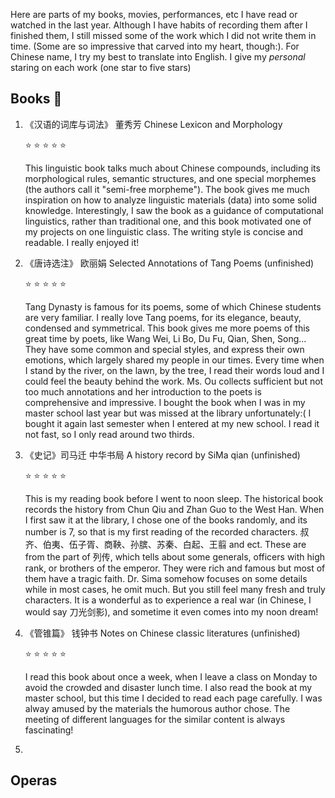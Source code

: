 Here are parts of my books, movies, performances, etc I have read or watched in the last year. Although I have habits of recording them after I finished them, I still missed some of the work which I did not write them in time. (Some are so impressive that carved into my heart, though:). For Chinese name, I try my best to translate into English. I give my *personal* staring on each work (one star to five stars)



## Books :book:

1. 《汉语的词库与词法》 董秀芳 Chinese Lexicon and Morphology

   :star: :star: :star: :star: :star:    

   This linguistic book talks much about Chinese compounds, including its morphological rules, semantic structures, and one special morphemes (the authors call it "semi-free morpheme"). The book gives me much inspiration on how to analyze linguistic materials (data) into some solid knowledge. Interestingly, I saw the book as a guidance of computational linguistics, rather than traditional one, and this book motivated one of my projects on one linguistic class. The writing style is concise and readable. I really enjoyed it! 

2. 《唐诗选注》 欧丽娟 Selected Annotations of Tang Poems    (unfinished)

   :star: :star: :star: :star: :star:

   Tang Dynasty is famous for its poems, some of which Chinese students are very familiar. I really love Tang poems, for its elegance, beauty, condensed and symmetrical. This book gives me more poems of this great time by poets, like Wang Wei, Li Bo, Du Fu, Qian, Shen, Song... They have some common and special styles, and express their own emotions, which largely shared my people in our times. Every time when I stand by the river, on the lawn, by the tree, I read their words loud and I could feel the beauty behind the work. Ms. Ou collects sufficient but not too much annotations and her introduction to the poets is comprehensive and impressive. I bought the book when I was in my master school last year but was missed at the library unfortunately:( I bought it again last semester when I entered at my new school. I read it not fast, so I only read around two thirds.

3. 《史记》司马迁 中华书局 A history record by SiMa qian       (unfinished)

   :star: :star: :star: :star: :star:

   This is my reading book before I went to noon sleep. The historical book records the history from Chun Qiu and Zhan Guo to the West Han. When I first saw it at the library, I chose one of the books randomly, and its number is 7, so that is my first reading of the recorded characters. 叔齐、伯夷、伍子胥、商鞅、孙膑、苏秦、白起、王翦 and ect. These are from the part of 列传, which tells about some generals, officers with high rank, or brothers of the emperor. They were rich and famous but most of them have a tragic faith. Dr. Sima somehow focuses on some details while in most cases, he omit much. But you still feel many fresh and truly characters. It is a wonderful as to experience a real war (in Chinese, I would say 刀光剑影), and sometime it even comes into my noon dream!

4. 《管锥篇》 钱钟书    Notes on Chinese classic literatures     (unfinished)

   :star: :star: :star: :star: :star:

   I read this book about once a week, when I leave a class on Monday to avoid the crowded and disaster lunch time. I also read the book at my master school, but this time I decided to read each page carefully. I was alway amused by the materials the humorous author chose. The meeting of different languages for the similar content is always fascinating!

5. 

## Operas

  